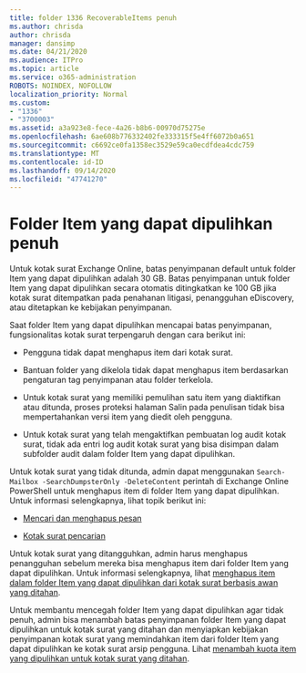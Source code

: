 ```yaml
---
title: folder 1336 RecoverableItems penuh
ms.author: chrisda
author: chrisda
manager: dansimp
ms.date: 04/21/2020
ms.audience: ITPro
ms.topic: article
ms.service: o365-administration
ROBOTS: NOINDEX, NOFOLLOW
localization_priority: Normal
ms.custom:
- "1336"
- "3700003"
ms.assetid: a3a923e8-fece-4a26-b8b6-00970d75275e
ms.openlocfilehash: 6ae608b776332402fe333315f5e4ff6072b0a651
ms.sourcegitcommit: c6692ce0fa1358ec3529e59ca0ecdfdea4cdc759
ms.translationtype: MT
ms.contentlocale: id-ID
ms.lasthandoff: 09/14/2020
ms.locfileid: "47741270"
---
```

# <a name="the-recoverable-items-folder-is-full"></a>Folder Item yang dapat dipulihkan penuh

Untuk kotak surat Exchange Online, batas penyimpanan default untuk folder Item yang dapat dipulihkan adalah 30 GB. Batas penyimpanan untuk folder Item yang dapat dipulihkan secara otomatis ditingkatkan ke 100 GB jika kotak surat ditempatkan pada penahanan litigasi, penangguhan eDiscovery, atau ditetapkan ke kebijakan penyimpanan.

Saat folder Item yang dapat dipulihkan mencapai batas penyimpanan, fungsionalitas kotak surat terpengaruh dengan cara berikut ini:

- Pengguna tidak dapat menghapus item dari kotak surat.

- Bantuan folder yang dikelola tidak dapat menghapus item berdasarkan pengaturan tag penyimpanan atau folder terkelola.

- Untuk kotak surat yang memiliki pemulihan satu item yang diaktifkan atau ditunda, proses proteksi halaman Salin pada penulisan tidak bisa mempertahankan versi item yang diedit oleh pengguna.

- Untuk kotak surat yang telah mengaktifkan pembuatan log audit kotak surat, tidak ada entri log audit kotak surat yang bisa disimpan dalam subfolder audit dalam folder Item yang dapat dipulihkan.

Untuk kotak surat yang tidak ditunda, admin dapat menggunakan `Search-Mailbox -SearchDumpsterOnly -DeleteContent` perintah di Exchange Online PowerShell untuk menghapus item di folder Item yang dapat dipulihkan. Untuk informasi selengkapnya, lihat topik berikut ini:

- [Mencari dan menghapus pesan](https://docs.microsoft.com/microsoft-365/compliance/search-for-and-delete-messagesadmin-help)

- [Kotak surat pencarian](https://docs.microsoft.com/powershell/module/exchange/mailboxes/Search-Mailbox)

Untuk kotak surat yang ditangguhkan, admin harus menghapus penangguhan sebelum mereka bisa menghapus item dari folder Item yang dapat dipulihkan. Untuk informasi selengkapnya, lihat [menghapus item dalam folder Item yang dapat dipulihkan dari kotak surat berbasis awan yang ditahan](https://docs.microsoft.com/microsoft-365/compliance/delete-items-in-the-recoverable-items-folder-of-mailboxes-on-hold).

Untuk membantu mencegah folder Item yang dapat dipulihkan agar tidak penuh, admin bisa menambah batas penyimpanan folder Item yang dapat dipulihkan untuk kotak surat yang ditahan dan menyiapkan kebijakan penyimpanan kotak surat yang memindahkan item dari folder Item yang dapat dipulihkan ke kotak surat arsip pengguna. Lihat [menambah kuota item yang dipulihkan untuk kotak surat yang ditahan](https://docs.microsoft.com/microsoft-365/compliance/increase-the-recoverable-quota-for-mailboxes-on-hold).
